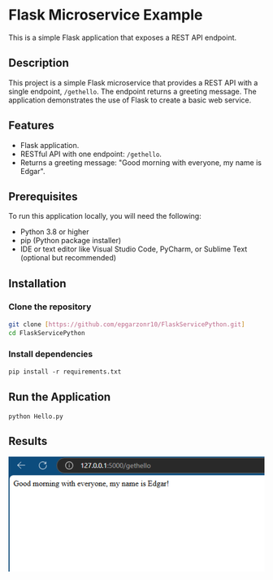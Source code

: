 # Flask Microservice Example

This is a simple Flask application that exposes a REST API endpoint.

## Description

This project is a simple Flask microservice that provides a REST API with a single endpoint, `/gethello`. The endpoint returns a greeting message. The application demonstrates the use of Flask to create a basic web service.

## Features

- Flask application.
- RESTful API with one endpoint: `/gethello`.
- Returns a greeting message: "Good morning with everyone, my name is Edgar".

## Prerequisites

To run this application locally, you will need the following:

- Python 3.8 or higher
- pip (Python package installer)
- IDE or text editor like Visual Studio Code, PyCharm, or Sublime Text (optional but recommended)

## Installation

### Clone the repository

```bash
git clone [https://github.com/epgarzonr10/FlaskServicePython.git]
cd FlaskServicePython
```
### Install dependencies
```
pip install -r requirements.txt
```
## Run the Application
```
python Hello.py
```
## Results
<p align="center">
  <img src="Img/Hellopython.PNG" alt="Hello">
</p>


